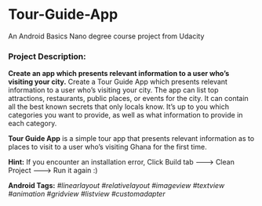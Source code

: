 # Tour-Guide-App
An Android Basics Nano degree course project from Udacity
### Project Description: 
**Create an app which presents relevant information to a user who’s visiting your city.**
Create a Tour Guide App which presents relevant information to a user who’s visiting your city. The app can list top attractions, restaurants, public places, or events for the city. It can contain all the best known secrets that only locals know. It’s up to you which categories you want to provide, as well as what information to provide in each category. 

**Tour Guide App** is a simple tour app that presents relevant information as to places to visit to a user who’s visiting Ghana for the first time.

**Hint:** If you encounter an installation error, Click Build tab ---> Clean Project ---> Run it again :)

**Android Tags:** *#linearlayout* *#relativelayout* *#imageview* *#textview* *#animation* *#gridview* *#listview* *#customadapter*

